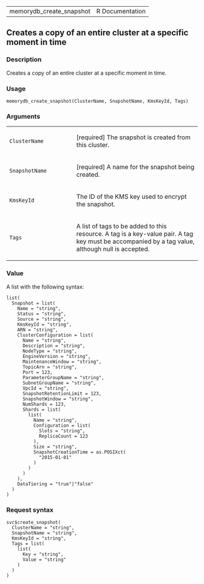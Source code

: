 <table style="width: 100%;">
<tbody>
<tr class="odd">
<td>memorydb_create_snapshot</td>
<td style="text-align: right;">R Documentation</td>
</tr>
</tbody>
</table>

## Creates a copy of an entire cluster at a specific moment in time

### Description

Creates a copy of an entire cluster at a specific moment in time.

### Usage

    memorydb_create_snapshot(ClusterName, SnapshotName, KmsKeyId, Tags)

### Arguments

<table>
<colgroup>
<col style="width: 35%" />
<col style="width: 65%" />
</colgroup>
<tbody>
<tr class="odd">
<td><code
id="memorydb_create_snapshot_:_ClusterName">ClusterName</code></td>
<td><p>[required] The snapshot is created from this cluster.</p></td>
</tr>
<tr class="even">
<td><code
id="memorydb_create_snapshot_:_SnapshotName">SnapshotName</code></td>
<td><p>[required] A name for the snapshot being created.</p></td>
</tr>
<tr class="odd">
<td><code id="memorydb_create_snapshot_:_KmsKeyId">KmsKeyId</code></td>
<td><p>The ID of the KMS key used to encrypt the snapshot.</p></td>
</tr>
<tr class="even">
<td><code id="memorydb_create_snapshot_:_Tags">Tags</code></td>
<td><p>A list of tags to be added to this resource. A tag is a key-value
pair. A tag key must be accompanied by a tag value, although null is
accepted.</p></td>
</tr>
</tbody>
</table>

### Value

A list with the following syntax:

    list(
      Snapshot = list(
        Name = "string",
        Status = "string",
        Source = "string",
        KmsKeyId = "string",
        ARN = "string",
        ClusterConfiguration = list(
          Name = "string",
          Description = "string",
          NodeType = "string",
          EngineVersion = "string",
          MaintenanceWindow = "string",
          TopicArn = "string",
          Port = 123,
          ParameterGroupName = "string",
          SubnetGroupName = "string",
          VpcId = "string",
          SnapshotRetentionLimit = 123,
          SnapshotWindow = "string",
          NumShards = 123,
          Shards = list(
            list(
              Name = "string",
              Configuration = list(
                Slots = "string",
                ReplicaCount = 123
              ),
              Size = "string",
              SnapshotCreationTime = as.POSIXct(
                "2015-01-01"
              )
            )
          )
        ),
        DataTiering = "true"|"false"
      )
    )

### Request syntax

    svc$create_snapshot(
      ClusterName = "string",
      SnapshotName = "string",
      KmsKeyId = "string",
      Tags = list(
        list(
          Key = "string",
          Value = "string"
        )
      )
    )
